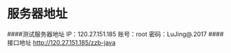 # 服务器地址

####测试服务器地址
IP：120.27.151.185
账号：root
密码：LuJing@.2017
####接口地址
http://120.27.151.185/zzb-java